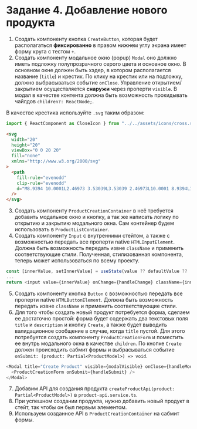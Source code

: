 # Задание 4. Добавление нового продукта

1. Создать компоненту кнопка `CreateButton`, которая будет располагаться **фиксированно** в правом нижнем углу экрана имеет форму круга с тестом `+`.
2. Создать компоненту модальное окно (popup) `Modal` оно должно иметь подложку полупрозрачного серого цвета и основное окно. В основном окне должен быть хэдер, в котором располагается название (`title`) и крестик. По клику на крестик или на подложку, должно выбрасываться событие `onClose`. Управление открытием/закрытием осуществляется **снаружи** через проперти `visible`. В модал в качестве контента должна быть возможность прокидывать чайлдов `children?: ReactNode;`.

В качестве крестика используйте `.svg` таким образом:

```ts
import { ReactComponent as CloseIcon } from "../../assets/icons/cross.svg";
```

```html
<svg
  width="20"
  height="20"
  viewBox="0 0 20 20"
  fill="none"
  xmlns="http://www.w3.org/2000/svg"
>
  <path
    fill-rule="evenodd"
    clip-rule="evenodd"
    d="M8.9394 10.0001L2.46973 3.53039L3.53039 2.46973L10.0001 8.9394L16.4697 2.46973L17.5304 3.53039L11.0607 10.0001L17.5304 16.4697L16.4697 17.5304L10.0001 11.0607L3.53039 17.5304L2.46973 16.4697L8.9394 10.0001Z"
  />
</svg>
```

3. Создать компоненту `ProductCreationContainer` в неё требуется добавить модальное окно и кнопку, а так же написать логику по открытию и закрытию модального окна. Сам контейнер будем использовать в `ProductListContainer`.
4. Создать компоненту `Input` с внутренними стейтом, а также c возможностью передать все проперти native `HTMLInputElement`. Должна быть возможность передать извне `className` и применить соответствующие стили. Полученная, стилизованная компонента, теперь может использоваться по всему проекту.

```typescript jsx
const [innerValue, setInnerValue] = useState(value ?? defaultValue ?? '');
...
return <input value={innerValue} onChange={handleChange} className={innerClassName} {...rest} /
```

5. Создать компоненту кнопка `Button` c возможностью передать все проперти native `HTMLButtonElement`. Должна быть возможность передать извне `className` и применить соответствующие стили.
6. Для того чтобы создать новый продукт потребуется форма, сделаем ее достаточно простой: форма будет содержать два текстовых поля `title` и `description` и кнопку `Create`, а также будет выводить валидационное сообщение в случае, когда `title` пустой. Для этого потребуется создать компоненту `ProductCreationForm` и поместить ее внутрь модального окна в качестве `children`. По кнопке `Create` должен происходить сабмит формы и выбрасываться событие `onSubmit: (product: Partial<ProductModel>) => void`.

```typescript jsx
<Modal title="Create Product" visible={modalVisible} onClose={handleModalClose}>
  <ProductCreationForm onSubmit={handleSubmit} />
</Modal>
```

7. Добавим API для создания продукта `createProductApi(product: Partial<ProductModel>)` в `product-api.service.ts`.
8. При успешном создании продукта, нужно добавить новый продукт в стейт, так чтобы он был первым элементом.
9. Используем созданное API в `ProductCreationContainer` на сабмит формы.
